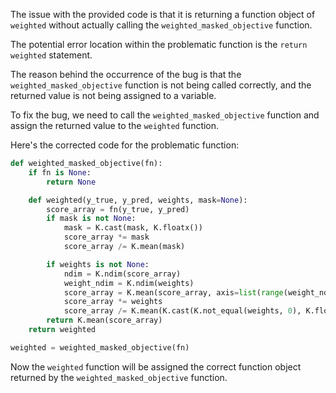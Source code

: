 The issue with the provided code is that it is returning a function object of `weighted` without actually calling the `weighted_masked_objective` function. 

The potential error location within the problematic function is the `return weighted` statement.

The reason behind the occurrence of the bug is that the `weighted_masked_objective` function is not being called correctly, and the returned value is not being assigned to a variable.

To fix the bug, we need to call the `weighted_masked_objective` function and assign the returned value to the `weighted` function.

Here's the corrected code for the problematic function:

```python
def weighted_masked_objective(fn):
    if fn is None:
        return None

    def weighted(y_true, y_pred, weights, mask=None):
        score_array = fn(y_true, y_pred)
        if mask is not None:
            mask = K.cast(mask, K.floatx())
            score_array *= mask
            score_array /= K.mean(mask)

        if weights is not None:
            ndim = K.ndim(score_array)
            weight_ndim = K.ndim(weights)
            score_array = K.mean(score_array, axis=list(range(weight_ndim, ndim)))
            score_array *= weights
            score_array /= K.mean(K.cast(K.not_equal(weights, 0), K.floatx()))
        return K.mean(score_array)
    return weighted

weighted = weighted_masked_objective(fn)
```

Now the `weighted` function will be assigned the correct function object returned by the `weighted_masked_objective` function.